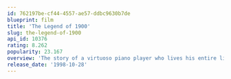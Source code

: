 ```yaml
---
id: 762197be-cf44-4557-ae57-ddbc9630b7de
blueprint: film
title: 'The Legend of 1900'
slug: the-legend-of-1900
api_id: 10376
rating: 8.262
popularity: 23.167
overview: 'The story of a virtuoso piano player who lives his entire life aboard an ocean liner. Born and raised on the ship, 1900 (Tim Roth) learned about the outside world through interactions with passengers, never setting foot on land, even for the love of his life. Years later, the ship may be destroyed, and a former band member fears that 1900 may still be aboard, willing to go down with the ship.'
release_date: '1998-10-28'
---
```

